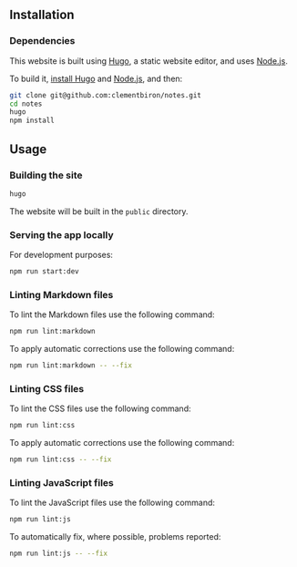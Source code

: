 ## Installation

### Dependencies

This website is built using [Hugo](https://gohugo.io), a static website editor, and uses [Node.js](https://nodejs.org).

To build it, [install Hugo](https://gohugo.io/getting-started/installing/) and [Node.js](https://nodejs.org), and then:

```sh
git clone git@github.com:clementbiron/notes.git
cd notes
hugo
npm install
```

## Usage

### Building the site

```sh
hugo
```

The website will be built in the `public` directory.

### Serving the app locally

For development purposes:

```sh
npm run start:dev
```

### Linting Markdown files

To lint the Markdown files use the following command:

```sh
npm run lint:markdown
```

To apply automatic corrections use the following command:

```sh
npm run lint:markdown -- --fix
```

### Linting CSS files

To lint the CSS files use the following command:

```sh
npm run lint:css
```

To apply automatic corrections use the following command:

```sh
npm run lint:css -- --fix
```

### Linting JavaScript files

To lint the JavaScript files use the following command:

```sh
npm run lint:js
```

To automatically fix, where possible, problems reported:

```sh
npm run lint:js -- --fix
```
